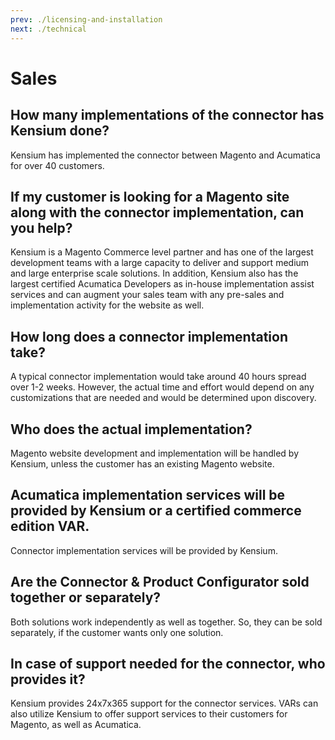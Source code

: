 ```yaml
---
prev: ./licensing-and-installation
next: ./technical
---
```


# Sales

## How many implementations of the connector has Kensium done? 

Kensium has implemented the connector between Magento and Acumatica for over 40 customers. 

## If my customer is looking for a Magento site along with the connector implementation, can you help? 

Kensium is a Magento Commerce level partner and has one of the largest development teams with a large capacity to deliver and support medium and large enterprise scale solutions.  In addition, Kensium also has the largest certified Acumatica Developers as in-house implementation assist services and can augment your sales team with any pre-sales and implementation activity for the website as well. 

## How long does a connector implementation take? 

A typical connector implementation would take around 40 hours spread over 1-2 weeks.  However, the actual time and effort would depend on any customizations that are needed and would be determined upon discovery. 

## Who does the actual implementation?  

Magento website development and implementation will be handled by Kensium, unless the customer has an existing Magento website.   

## Acumatica implementation services will be provided by Kensium or a certified commerce edition VAR. 

Connector implementation services will be provided by Kensium. 

## Are the Connector & Product Configurator sold together or separately? 

Both solutions work independently as well as together.  So, they can be sold separately, if the customer wants only one solution. 

## In case of support needed for the connector, who provides it? 

Kensium provides 24x7x365 support for the connector services.  VARs can also utilize Kensium to offer support services to their customers for Magento, as well as Acumatica.

